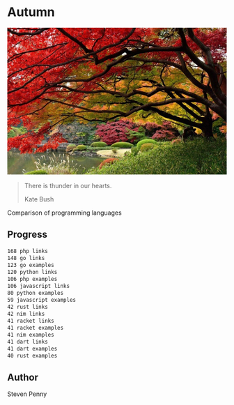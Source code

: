 # Autumn

![hero](docs/image.jpg)

> There is thunder in our hearts.
>
> Kate Bush

Comparison of programming languages

## Progress

~~~
168 php links
148 go links
123 go examples
120 python links
106 php examples
106 javascript links
80 python examples
59 javascript examples
42 rust links
42 nim links
41 racket links
41 racket examples
41 nim examples
41 dart links
41 dart examples
40 rust examples
~~~

## Author

Steven Penny
